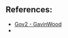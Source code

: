 

## References:
- [Gov2 - GavinWood](https://medium.com/polkadot-network/gov2-polkadots-next-generation-of-decentralised-governance-4d9ef657d11b)
- 